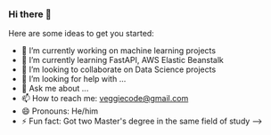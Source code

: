 ### Hi there 👋


Here are some ideas to get you started:

- 🔭 I’m currently working on machine learning projects
- 🌱 I’m currently learning FastAPI, AWS Elastic Beanstalk 
- 👯 I’m looking to collaborate on Data Science projects
- 🤔 I’m looking for help with ...
- 💬 Ask me about ...
- 📫 How to reach me: veggiecode@gmail.com
- 😄 Pronouns: He/him
- ⚡ Fun fact: Got two Master's degree in the same field of study
-->

